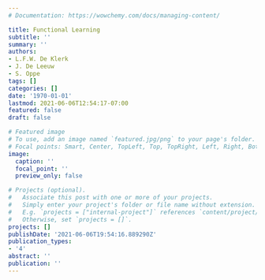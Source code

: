 ```yaml
---
# Documentation: https://wowchemy.com/docs/managing-content/

title: Functional Learning
subtitle: ''
summary: ''
authors:
- L.F.W. De Klerk
- J. De Leeuw
- S. Oppe
tags: []
categories: []
date: '1970-01-01'
lastmod: 2021-06-06T12:54:17-07:00
featured: false
draft: false

# Featured image
# To use, add an image named `featured.jpg/png` to your page's folder.
# Focal points: Smart, Center, TopLeft, Top, TopRight, Left, Right, BottomLeft, Bottom, BottomRight.
image:
  caption: ''
  focal_point: ''
  preview_only: false

# Projects (optional).
#   Associate this post with one or more of your projects.
#   Simply enter your project's folder or file name without extension.
#   E.g. `projects = ["internal-project"]` references `content/project/deep-learning/index.md`.
#   Otherwise, set `projects = []`.
projects: []
publishDate: '2021-06-06T19:54:16.889290Z'
publication_types:
- '4'
abstract: ''
publication: ''
---
```

